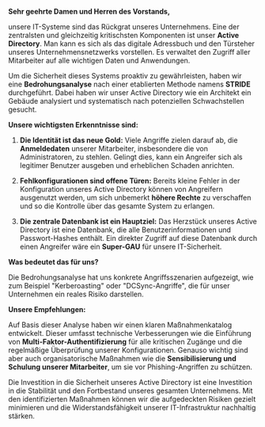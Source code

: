 **Sehr geehrte Damen und Herren des Vorstands,**

unsere IT-Systeme sind das Rückgrat unseres Unternehmens. Eine der zentralsten und gleichzeitig kritischsten Komponenten ist unser **Active Directory**. Man kann es sich als das digitale Adressbuch und den Türsteher unseres Unternehmensnetzwerks vorstellen. Es verwaltet den Zugriff aller Mitarbeiter auf alle wichtigen Daten und Anwendungen.

Um die Sicherheit dieses Systems proaktiv zu gewährleisten, haben wir eine **Bedrohungsanalyse** nach einer etablierten Methode namens **STRIDE** durchgeführt. Dabei haben wir unser Active Directory wie ein Architekt ein Gebäude analysiert und systematisch nach potenziellen Schwachstellen gesucht.

**Unsere wichtigsten Erkenntnisse sind:**

1. **Die Identität ist das neue Gold:** Viele Angriffe zielen darauf ab, die **Anmeldedaten** unserer Mitarbeiter, insbesondere die von Administratoren, zu stehlen. Gelingt dies, kann ein Angreifer sich als legitimer Benutzer ausgeben und erheblichen Schaden anrichten.
    
2. **Fehlkonfigurationen sind offene Türen:** Bereits kleine Fehler in der Konfiguration unseres Active Directory können von Angreifern ausgenutzt werden, um sich unbemerkt **höhere Rechte** zu verschaffen und so die Kontrolle über das gesamte System zu erlangen.
    
3. **Die zentrale Datenbank ist ein Hauptziel:** Das Herzstück unseres Active Directory ist eine Datenbank, die alle Benutzerinformationen und Passwort-Hashes enthält. Ein direkter Zugriff auf diese Datenbank durch einen Angreifer wäre ein **Super-GAU** für unsere IT-Sicherheit.
    

**Was bedeutet das für uns?**

Die Bedrohungsanalyse hat uns konkrete Angriffsszenarien aufgezeigt, wie zum Beispiel "Kerberoasting" oder "DCSync-Angriffe", die für unser Unternehmen ein reales Risiko darstellen.

**Unsere Empfehlungen:**

Auf Basis dieser Analyse haben wir einen klaren Maßnahmenkatalog entwickelt. Dieser umfasst technische Verbesserungen wie die Einführung von **Multi-Faktor-Authentifizierung** für alle kritischen Zugänge und die regelmäßige Überprüfung unserer Konfigurationen. Genauso wichtig sind aber auch organisatorische Maßnahmen wie die **Sensibilisierung und Schulung unserer Mitarbeiter**, um sie vor Phishing-Angriffen zu schützen.

Die Investition in die Sicherheit unseres Active Directory ist eine Investition in die Stabilität und den Fortbestand unseres gesamten Unternehmens. Mit den identifizierten Maßnahmen können wir die aufgedeckten Risiken gezielt minimieren und die Widerstandsfähigkeit unserer IT-Infrastruktur nachhaltig stärken.